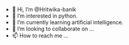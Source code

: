 - 👋 Hi, I’m @Hritwika-banik
- 👀 I’m interested in  python.
- 🌱 I’m currently learning artificial intelligence.
- 💞️ I’m looking to collaborate on ...
- 📫 How to reach me ...

<!---
Hritwika-banik/Hritwika-banik is a ✨ special ✨ repository because its `README.md` (this file) appears on your GitHub profile.
You can click the Preview link to take a look at your changes.
--->
